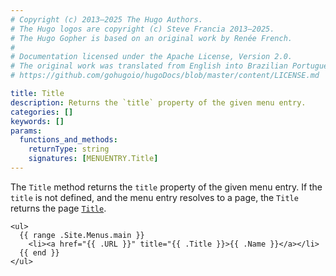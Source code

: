```yaml
---
# Copyright (c) 2013–2025 The Hugo Authors.
# The Hugo logos are copyright (c) Steve Francia 2013–2025.
# The Hugo Gopher is based on an original work by Renée French.
#
# Documentation licensed under the Apache License, Version 2.0.
# The original work was translated from English into Brazilian Portuguese.
# https://github.com/gohugoio/hugoDocs/blob/master/content/LICENSE.md

title: Title
description: Returns the `title` property of the given menu entry.
categories: []
keywords: []
params:
  functions_and_methods:
    returnType: string
    signatures: [MENUENTRY.Title]
---
```


The `Title` method returns the `title` property of the given menu entry. If the `title` is not defined, and the menu entry resolves to a page, the `Title` returns the page [`Title`].

[`Title`]: /methods/page/title/

```go-html-template
<ul>
  {{ range .Site.Menus.main }}
    <li><a href="{{ .URL }}" title="{{ .Title }}>{{ .Name }}</a></li>
  {{ end }}
</ul>
```
